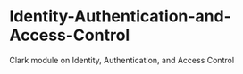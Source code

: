 # Identity-Authentication-and-Access-Control
Clark module on Identity, Authentication, and Access Control
